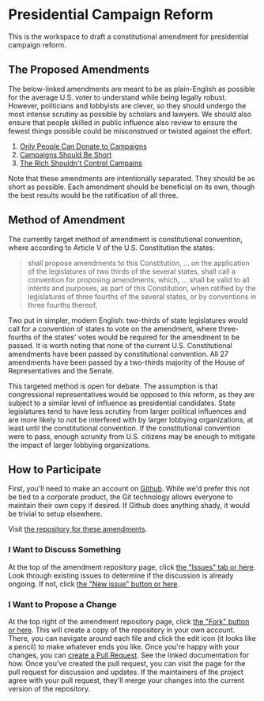 # Presidential Campaign Reform

This is the workspace to draft a constitutional amendment for presidential campaign reform.

## The Proposed Amendments

The below-linked amendments are meant to be as plain-English as possible for the average U.S. voter to understand while being legally robust. However, politicians and lobbyists are clever, so they should undergo the most intense scrutiny as possible by scholars and lawyers. We should also ensure that people skilled in public influence also review to ensure the fewest things possible could be misconstrued or twisted against the effort.

1. [Only People Can Donate to Campaigns](Only-People-Can-Donate-to-Campaigns/README.md)
2. [Campaigns Should Be Short](Campaigns-Should-Be-Short/README.md)
3. [The Rich Shouldn't Control Campains](The-Rich-Shouldn't-Control-Campaigns/README.md)

Note that these amendments are intentionally separated. They should be as short as possible. Each amendment should be beneficial on its own, though the best results would be the ratification of all three.

## Method of Amendment

The currently target method of amendment is constitutional convention, where according to Article V of the U.S. Constitution the states:

> shall propose amendments to this Constitution, ... on the application of the legislatures of two thirds of the several states, shall call a convention for proposing amendments, which, ...  shall be valid to all intents and purposes, as part of this Constitution, when ratified by the legislatures of three fourths of the several states, or by conventions in three fourths thereof,

 Two put in simpler, modern English: two-thirds of state legislatures would call for a convention of states to vote on the amendment, where three-fourths of the states' votes would be required for the amendment to be passed. It is worth noting that none of the current U.S. Constitutional amendments have been passed by constitutional convention. All 27 amendments have been passed by a two-thirds majority of the House of Representatives and the Senate.

This targeted method is open for debate. The assumption is that congressional representatives would be opposed to this reform, as they are subject to a similar level of influence as presidential candidates. State legislatures tend to have less scrutiny from larger political influences and are more likely to not be interfered with by larger lobbying organizations, at least until the constitutional convention. If the constitutional convention were to pass, enough scrunity from U.S. citizens may be enough to mitigate the impact of larger lobbying organizations.

## How to Participate

First, you'll need to make an account on [Github](https://github.com/). While we'd prefer this not be tied to a corporate product, the Git technology allows everyone to maintain their own copy if desired. If Github does anything shady, it would be trivial to setup elsewhere.

Visit [the repository for these amendments](https://github.com/OpenSourceUSPoliticalAction/Presidential-Campaign-Reform).

### I Want to Discuss Something

At the top of the amendment repository page, click [the "Issues" tab or here](https://github.com/OpenSourceUSPoliticalAction/Presidential-Campaign-Reform/issues). Look through existing issues to determine if the discussion is already ongoing. If not, click [the "New issue" button or here](https://github.com/OpenSourceUSPoliticalAction/Presidential-Campaign-Reform/issues/new).

### I Want to Propose a Change

At the top right of the amendment repository page, click [the "Fork" button or here](https://github.com/OpenSourceUSPoliticalAction/Presidential-Campaign-Reform/fork). This will create a copy of the repository in your own account. There, you can navigate around each file and click the edit icon (it looks like a pencil) to make whatever ends you like. Once you're happy with your changes, you can [create a Pull Request](https://docs.github.com/en/pull-requests/collaborating-with-pull-requests/proposing-changes-to-your-work-with-pull-requests/creating-a-pull-request-from-a-fork). See the linked documentation for how. Once you've created the pull request, you can visit the page for the pull request for discussion and updates. If the maintainers of the project agree with your pull request, they'll merge your changes into the current version of the repository.
